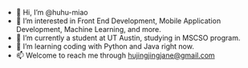 - 👋 Hi, I’m @huhu-miao
- 👀 I’m interested in Front End Development, Mobile Application Development, Machine Learning, and more.
- 🌱 I’m currently a student at UT Austin, studying in MSCSO program.
- 💞️ I’m learning coding with Python and Java right now.
- 📫 Welcome to reach me through hujingjingjane@gmail.com

<!---
huhu-miao/huhu-miao is a ✨ special ✨ repository because its `README.md` (this file) appears on your GitHub profile.
You can click the Preview link to take a look at your changes.
--->
